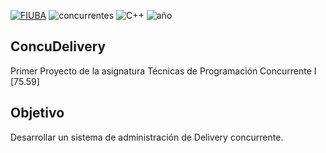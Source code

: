[![FIUBA](https://img.shields.io/badge/University-FIUBA-blue.svg)](http://www.fi.uba.ar)
![concurrentes](https://img.shields.io/badge/Concurrentes%20I-75.59-brightgreen.svg)
![C++](https://img.shields.io/badge/code%20quality-C%2B%2B-green.svg)
![año](https://img.shields.io/badge/1er%20Cuatrimestre-2015-orange.svg)

## ConcuDelivery
Primer Proyecto de la asignatura Técnicas de Programación Concurrente I [75.59]

## Objetivo
Desarrollar un sistema de administración de Delivery concurrente.
